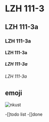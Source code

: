 # LZH 111-3
## LZH 111-3a
### LZH 111-3a
#### LZH 111-3a
##### LZH 111-3a
###### LZH 111-3a

## emoji

![nkust](github.jpg "nkust")

-[]todo list
-[]done
